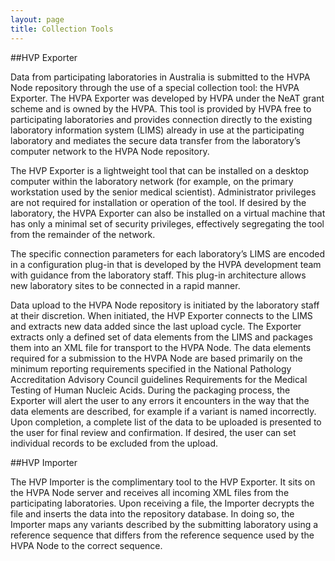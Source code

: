 ```yaml
---
layout: page
title: Collection Tools
---
```


##HVP Exporter

Data from participating laboratories in Australia is submitted to the HVPA Node repository through the use of a special collection tool: the HVPA Exporter. The HVPA Exporter was developed by HVPA under the NeAT grant scheme and is owned by the HVPA.  This tool is provided by HVPA free to participating laboratories and provides connection directly to the existing laboratory information system (LIMS) already in use at the participating laboratory and mediates the secure data transfer from the laboratory’s computer network to the HVPA Node repository.

The HVP Exporter is a lightweight tool that can be installed on a desktop computer within the laboratory network (for example, on the primary workstation used by the senior medical scientist). Administrator privileges are not required for installation or operation of the tool. If desired by the laboratory, the HVPA Exporter can also be installed on a virtual machine that has only a minimal set of security privileges, effectively segregating the tool from the remainder of the network.

The specific connection parameters for each laboratory’s LIMS are encoded in a configuration plug-in that is developed by the HVPA development team with guidance from the laboratory staff. This plug-in architecture allows new laboratory sites to be connected in a rapid manner.

Data upload to the HVPA Node repository is initiated by the laboratory staff at their discretion.  When initiated, the HVP Exporter connects to the LIMS and extracts new data added since the last upload cycle. The Exporter extracts only a defined set of data elements from the LIMS and packages them into an XML file for transport to the HVPA Node. The data elements required for a submission to the HVPA Node are based primarily on the minimum reporting requirements specified in the National Pathology Accreditation Advisory Council guidelines Requirements for the Medical Testing of Human Nucleic Acids.  During the packaging process, the Exporter will alert the user to any errors it encounters in the way that the data elements are described, for example if a variant is named incorrectly. Upon completion, a complete list of the data to be uploaded is presented to the user for final review and confirmation. If desired, the user can set individual records to be excluded from the upload.

##HVP Importer

The HVP Importer is the complimentary tool to the HVP Exporter. It sits on the HVPA Node server and receives all incoming XML files from the participating laboratories. Upon receiving a file, the Importer decrypts the file and inserts the data into the repository database. In doing so, the Importer maps any variants described by the submitting laboratory using a reference sequence that differs from the reference sequence used by the HVPA Node to the correct sequence.